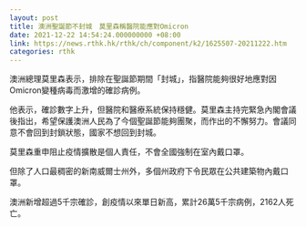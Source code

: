 ```yaml
---
layout: post
title: 澳洲聖誕節不封城　莫里森稱醫院能應對Omicron
date: 2021-12-22 14:54:24.000000000 +08:00
link: https://news.rthk.hk/rthk/ch/component/k2/1625507-20211222.htm
categories: rthk
---
```


澳洲總理莫里森表示，排除在聖誕節期間「封城」，指醫院能夠很好地應對因Omicron變種病毒而激增的確診病例。

他表示，確診數字上升，但醫院和醫療系統保持穩健。莫里森主持完緊急內閣會議後指出，希望保護澳洲人民為了今個聖誕節能夠團聚，而作出的不懈努力。會議同意不會回到封鎖狀態，國家不想回到封城。 

莫里森重申阻止疫情擴散是個人責任，不會全國強制在室內戴口罩。

但除了人口最稠密的新南威爾士州外，多個州政府下令民眾在公共建築物內戴口罩。

澳洲新增超過5千宗確診，創疫情以來單日新高，累計26萬5千宗病例，2162人死亡。

